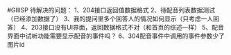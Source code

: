 #GIIISP
待解决的问题：
1、204接口返回值数据格式
2、待配音列表数据测试（已经添加数据了）
3、我的提问里多个回答人的情况如何显示（只考虑一人回答）
4、203接口没有UI界面，返回数据格式不对（和首页的综述一样）
5、配音界面中试听功能需要显示配音的事件吗？
6、304配音事件中调用的事件参数少了图片id